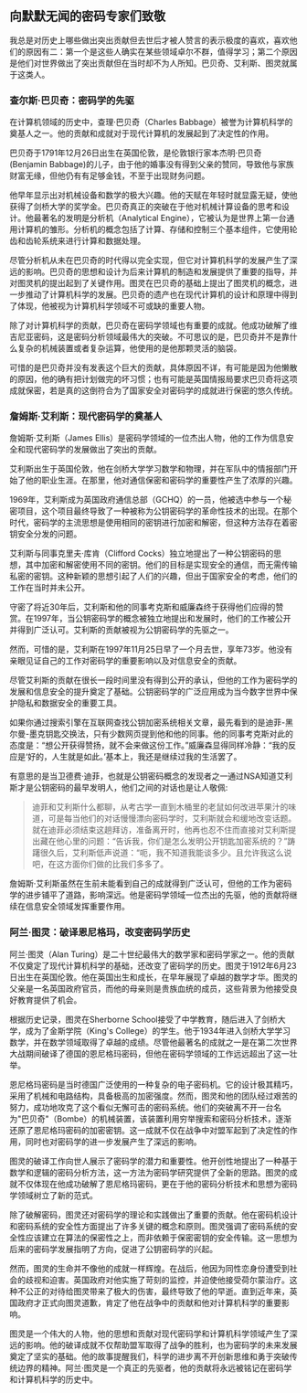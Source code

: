 ## 向默默无闻的密码专家们致敬

我总是对历史上哪些做出突出贡献但去世后才被人赞言的表示极度的喜欢，喜欢他们的原因有二：第一个是这些人确实在某些领域卓尔不群，值得学习；第二个原因是他们对世界做出了突出贡献但在当时却不为人所知。巴贝奇、艾利斯、图灵就属于这类人。

### 查尔斯·巴贝奇：密码学的先驱

在计算机领域的历史中，查理·巴贝奇（Charles Babbage）被誉为计算机科学的奠基人之一。他的贡献和成就对于现代计算机的发展起到了决定性的作用。

巴贝奇于1791年12月26日出生在英国伦敦，是伦敦银行家本杰明·巴贝奇(Benjamin Babbage)的儿子，由于他的婚事没有得到父亲的赞同，导致他与家族财富无缘，但他仍有有足够金钱，不至于出现财务问题。

他早年显示出对机械设备和数学的极大兴趣。他的天赋在年轻时就显露无疑，使他获得了剑桥大学的奖学金。巴贝奇真正的突破在于他对机械计算设备的思考和设计。他最著名的发明是分析机（Analytical Engine），它被认为是世界上第一台通用计算机的雏形。分析机的概念包括了计算、存储和控制三个基本组件，它使用轮齿和齿轮系统来进行计算和数据处理。

尽管分析机从未在巴贝奇的时代得以完全实现，但它对计算机科学的发展产生了深远的影响。巴贝奇的思想和设计为后来计算机的制造和发展提供了重要的指导，并对图灵机的提出起到了关键作用。图灵在巴贝奇的基础上提出了图灵机的概念，进一步推动了计算机科学的发展。巴贝奇的遗产也在现代计算机的设计和原理中得到了体现，他被视为计算机科学领域不可或缺的重要人物。

除了对计算机科学的贡献，巴贝奇在密码学领域也有重要的成就。他成功破解了维吉尼亚密码，这是密码分析领域最伟大的突破。不可思议的是，巴贝奇并不是靠什么复杂的机械装置或者复杂运算，他使用的是他那颗灵活的脑袋。

可惜的是巴贝奇并没有发表这个巨大的贡献，具体原因不详，有可能是因为他懒散的原因，他的确有把计划做完的坏习惯；也有可能是英国情报局要求巴贝奇将这项成就保密，若是真的这倒符合为了国家安全对密码学的成就进行保密的悠久传统。

### 詹姆斯·艾利斯：现代密码学的奠基人

詹姆斯·艾利斯（James Ellis）是密码学领域的一位杰出人物，他的工作为信息安全和现代密码学的发展做出了突出的贡献。

艾利斯出生于英国伦敦，他在剑桥大学学习数学和物理，并在军队中的情报部门开始了他的职业生涯。在那里，他对通信保密和密码学的重要性产生了浓厚的兴趣。

1969年，艾利斯成为英国政府通信总部（GCHQ）的一员，他被选中参与一个秘密项目，这个项目最终导致了一种被称为公钥密码学的革命性技术的出现。在那个时代，密码学的主流思想是使用相同的密钥进行加密和解密，但这种方法存在着密钥安全分发的问题。

艾利斯与同事克里夫·库肯（Clifford Cocks）独立地提出了一种公钥密码的思想，其中加密和解密使用不同的密钥。他们的目标是实现安全的通信，而无需传输私密的密钥。这种新颖的思想引起了人们的兴趣，但出于国家安全的考虑，他们的工作在当时并未公开。

守密了将近30年后，艾利斯和他的同事考克斯和威廉森终于获得他们应得的赞赏。在1997年，当公钥密码学的概念被独立地提出和发展时，他们的工作被公开并得到广泛认可。艾利斯的贡献被视为公钥密码学的先驱之一。

然而，可惜的是，艾利斯在1997年11月25日早了一个月去世，享年73岁。他没有亲眼见证自己的工作对密码学的重要影响以及对信息安全的贡献。

尽管艾利斯的贡献在很长一段时间里没有得到公开的承认，但他的工作为密码学的发展和信息安全的提升奠定了基础。公钥密码学的广泛应用成为当今数字世界中保护隐私和数据安全的重要工具。

如果你通过搜索引擎在互联网查找公钥加密系统相关文章，最先看到的是迪菲-黑尔曼-墨克钥匙交换法，只有少数网页提到他和他的同事。他的同事考克斯对此的态度是：“想公开获得赞扬，就不会来做这份工作。”威廉森显得同样冷静：“我的反应是‘好的，人生就是如此。’基本上，我还是继续过我的生活罢了。

有意思的是当卫德费·迪菲，也就是公钥密码概念的发现者之一通过NSA知道艾利斯才是公钥密码的最早发明人，他们之间的对话也是让人敬佩:

>迪菲和艾利斯什么都聊，从考古学一直到木桶里的老鼠如何改进苹果汁的味道，可是每当他们的对话慢慢漂向密码学时，艾利斯就会和缓地改变话题。就在迪菲必须结束这趟拜访，准备离开时，他再也忍不住而直接对艾利斯提出藏在他心里的问题：“告诉我，你们是怎么发明公开钥匙加密系统的？”踌躇很久后，艾利斯低声说道：“呃，我不知道我能谈多少。且允许我这么说吧，在这方面你们做的比我们多多了。

詹姆斯·艾利斯虽然在生前未能看到自己的成就得到广泛认可，但他的工作为密码学的进步铺平了道路，影响深远。他是密码学领域一位杰出的先驱，他的贡献将继续在信息安全领域发挥重要作用。

### 阿兰·图灵：破译恩尼格玛，改变密码学历史

阿兰·图灵（Alan Turing）是二十世纪最伟大的数学家和密码学家之一。他的贡献不仅奠定了现代计算机科学的基础，还改变了密码学的历史。图灵于1912年6月23日出生在英国伦敦。他在英国出生和成长，在早年展现了卓越的数学才华。图灵的父亲是一名英国政府官员，而他的母亲则是贵族血统的成员，这些背景为他接受良好教育提供了机会。

根据历史记录，图灵在Sherborne School接受了中学教育，随后进入了剑桥大学，成为了金斯学院（King's College）的学生。他于1934年进入剑桥大学学习数学，并在数学领域取得了卓越的成绩。尽管他最著名的成就之一是在第二次世界大战期间破译了德国的恩尼格玛密码，但他在密码学领域的工作远远超出了这一壮举。

恩尼格玛密码是当时德国广泛使用的一种复杂的电子密码机。它的设计极其精巧，采用了机械和电路结构，具备极高的加密强度。然而，图灵和他的团队经过艰苦的努力，成功地攻克了这个看似无懈可击的密码系统。他们的突破离不开一台名为"巴贝奇"（Bombe）的机械装置，该装置利用穷举搜索和密码分析技术，逐渐还原了恩尼格玛密码的加密密钥。这一成就不仅在战争中对盟军起到了决定性的作用，同时也对密码学的进一步发展产生了深远的影响。

图灵的破译工作向世人展示了密码学的潜力和重要性。他开创性地提出了一种基于数学和逻辑的密码分析方法，这一方法为密码学研究提供了全新的思路。图灵的成就不仅体现在他成功破解了恩尼格玛密码，更在于他的密码分析技术和思想为密码学领域树立了新的范式。

除了破解密码，图灵还对密码学的理论和实践做出了重要的贡献。他在密码机设计和密码系统的安全性方面提出了许多关键的概念和原则。图灵强调了密码系统的安全性应该建立在算法的保密性之上，而非依赖于保密密钥的安全传输。这一思想为后来的密码学发展指明了方向，促进了公钥密码学的兴起。

然而，图灵的生命并不像他的成就一样辉煌。在战后，他因为同性恋身份遭受到社会的歧视和迫害。英国政府对他实施了苛刻的监控，并迫使他接受荷尔蒙治疗。这种不公正的对待给图灵带来了极大的伤害，最终导致了他的早逝。直到近年来，英国政府才正式向图灵道歉，肯定了他在战争中的贡献和他对计算机科学的重要影响。

图灵是一个伟大的人物，他的思想和贡献对现代密码学和计算机科学领域产生了深远的影响。他的破译成就不仅帮助盟军取得了战争的胜利，也为密码学的未来发展奠定了坚实的基础。他的故事提醒我们，科学的进步离不开创新思维和勇于突破传统边界的精神。阿兰·图灵是一个真正的先驱者，他的贡献将永远被铭记在密码学和计算机科学的历史中。